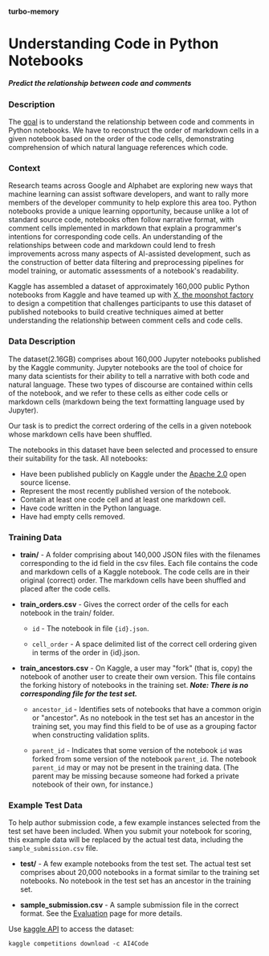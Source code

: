 #### turbo-memory

# **Understanding Code in Python Notebooks**

##### Predict the relationship between code and comments

### **Description**

The [goal](https://www.kaggle.com/competitions/AI4Code/) is to understand the relationship between code and comments in Python notebooks. We have to reconstruct the order of markdown cells in a given notebook based on the order of the code cells, demonstrating comprehension of which natural language references which code.

### **Context**

Research teams across Google and Alphabet are exploring new ways that machine learning can assist software developers, and want to rally more members of the developer community to help explore this area too. Python notebooks provide a unique learning opportunity, because unlike a lot of standard source code, notebooks often follow narrative format, with comment cells implemented in markdown that explain a programmer's intentions for corresponding code cells. An understanding of the relationships between code and markdown could lend to fresh improvements across many aspects of AI-assisted development, such as the construction of better data filtering and preprocessing pipelines for model training, or automatic assessments of a notebook's readability.

Kaggle has assembled a dataset of approximately 160,000 public Python notebooks from Kaggle and have teamed up with [X, the moonshot factory](https://x.company/) to design a competition that challenges participants to use this dataset of published notebooks to build creative techniques aimed at better understanding the relationship between comment cells and code cells.

### **Data Description**

The dataset(2.16GB) comprises about 160,000 Jupyter notebooks published by the Kaggle community. Jupyter notebooks are the tool of choice for many data scientists for their ability to tell a narrative with both code and natural language. These two types of discourse are contained within cells of the notebook, and we refer to these cells as either code cells or markdown cells (markdown being the text formatting language used by Jupyter).

Our task is to predict the correct ordering of the cells in a given notebook whose markdown cells have been shuffled.

The notebooks in this dataset have been selected and processed to ensure their suitability for the task. All notebooks:
- Have been published publicly on Kaggle under the [Apache 2.0](http://www.apache.org/licenses/LICENSE-2.0) open source license.
- Represent the most recently published version of the notebook.
- Contain at least one code cell and at least one markdown cell.
- Have code written in the Python language.
- Have had empty cells removed.

### **Training Data**

- **train/** - A folder comprising about 140,000 JSON files with the filenames corresponding to the id field in the csv files. Each file contains the code and markdown cells of a Kaggle notebook. The code cells are in their original (correct) order. The markdown cells have been shuffled and placed after the code cells.

- **train_orders.csv** - Gives the correct order of the cells for each notebook in the train/ folder.

    - ```id``` - The notebook in file ```{id}.json```.

    - ```cell_order``` - A space delimited list of the correct cell ordering given in terms of the order in {id}.json.

- **train_ancestors.csv** - On Kaggle, a user may "fork" (that is, copy) the notebook of another user to create their own version. This file contains the forking history of notebooks in the training set. ***Note: There is no corresponding file for the test set.***

    - ```ancestor_id``` - Identifies sets of notebooks that have a common origin or "ancestor". As no notebook in the test set has an ancestor in the training set, you may find this field to be of use as a grouping factor when constructing validation splits.

    - ```parent_id``` - Indicates that some version of the notebook ```id``` was forked from some version of the notebook ```parent_id```. The notebook ```parent_id``` may or may not be present in the training data. (The parent may be missing because someone had forked a private notebook of their own, for instance.)

### **Example Test Data**

To help author submission code, a few example instances selected from the test set have been included. When you submit your notebook for scoring, this example data will be replaced by the actual test data, including the ```sample_submission.csv``` file.

- **test/** - A few example notebooks from the test set. The actual test set comprises about 20,000 notebooks in a format similar to the training set notebooks. No notebook in the test set has an ancestor in the training set.

- **sample_submission.csv** - A sample submission file in the correct format. See the [Evaluation](https://www.kaggle.com/competitions/AI4Code/overview/evaluation) page for more details.

Use [kaggle API](https://github.com/Kaggle/kaggle-api) to access the dataset:
```console
kaggle competitions download -c AI4Code
```

